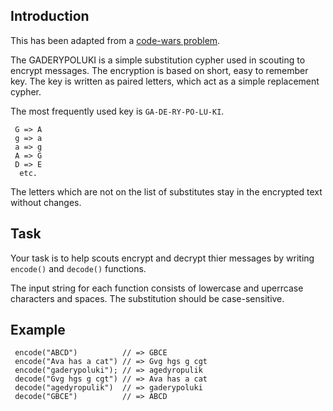 ## Introduction

This has been adapted from a [code-wars problem](https://www.codewars.com/kata/592a6ad46d6c5a62b600003f).

The GADERYPOLUKI is a simple substitution cypher used in scouting to encrypt messages. The encryption is based on short, easy to remember key. The key is written as paired letters, which act as a simple replacement cypher.

The most frequently used key is `GA-DE-RY-PO-LU-KI`.

```
 G => A
 g => a
 a => g
 A => G
 D => E
  etc.
```

The letters which are not on the list of substitutes stay in the encrypted text without changes.

## Task

Your task is to help scouts encrypt and decrypt thier messages by writing `encode()` and `decode()` functions.

The input string for each function consists of lowercase and uperrcase characters and spaces. The substitution should be case-sensitive.

## Example
```
 encode("ABCD")          // => GBCE 
 encode("Ava has a cat") // => Gvg hgs g cgt 
 encode("gaderypoluki"); // => agedyropulik
 decode("Gvg hgs g cgt") // => Ava has a cat 
 decode("agedyropulik")  // => gaderypoluki
 decode("GBCE")          // => ABCD
```
